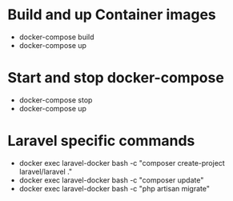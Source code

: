 # Build and up Container images
- docker-compose build
- docker-compose up

# Start and stop docker-compose
- docker-compose stop
- docker-compose up

# Laravel specific commands
- docker exec laravel-docker bash -c "composer create-project laravel/laravel ."
- docker exec laravel-docker bash -c "composer update"
- docker exec laravel-docker bash -c "php artisan migrate"


